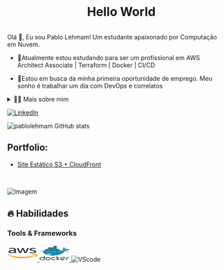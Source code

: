 <!--título-->
<div id="user-content-toc">
  <ul align="center">
    <summary><h1 style="display: inline-block">Hello World</h1></summary>
</div>

<!-- Apresentação -->
<p>
  Olá 👋, Eu sou Pablo Lehmam! Um estudante apaixonado por Computação em Nuvem.

  - 🌱Atualmente estou estudando para ser um profissional em AWS Architect Associate | Terraform | Docker | CI/CD 

  - 🔭Estou em busca da minha primeira oportunidade de emprego. Meu sonho é trabalhar um dia com DevOps e correlatos
</p>

<!-- Dropdown -->
<details>
  <summary>👨‍💻 Mais sobre mim</summary>

  - 💬 Tenho 19 anos, sou focado e extremamente dedicado aos estudos para me tornar um profissional de excelência em DevOps. Busco sempre evoluir, dominar as melhores práticas e entregar soluções seguras e escaláveis. Estou em formação, mas já ajo com mentalidade profissional.

  - ⚡Gosto de tocar meu saxofone e violão, assistir bons filmes e crescer como cristão a cada dia. Acredito que nossos interesses pessoais ampliam nossa sensibilidade, enriquecem nossa visão de mundo e nos tornam mais criativos na hora de resolver problemas com clareza e propósito.. \o/
</details>

<!-- Links -->
[![LinkedIn](https://img.shields.io/badge/LinkedIn-0077B5?style=for-the-badge&logo=linkedin&logoColor=white)](https://www.linkedin.com/in/pablo-lehmam-16b309272/)

<!-- GithubStats -->
![pablolehmam GitHub stats](https://github-readme-stats.vercel.app/api?username=pablolehmam&show_icons=true&theme=prussian)

<!-- Portfolio -->
## Portfolio:
- [Site Estático S3 + CloudFront](https://github.com/pablolehmam/aws-static-website-s3-cloudfront)

<br>

<!-- GIF -->
<p align="left">
  <img align="center" src="https://github.com/VariableBee/VariableBee/assets/77739311/4e9f41af-6b57-49a7-b15a-74322e96b4d7" alt="Imagem">
</p>

## 🔥 Habilidades
  
  <!-- Skills: Ferramentas e Utilitários -->
  <div style="flex-basis: 48%;">
    <h3>Tools & Frameworks</h3>
   
   <p align="left"> 
     <a href="https://aws.amazon.com" target="_blank" rel="noreferrer"> <img src="https://raw.githubusercontent.com/devicons/devicon/master/icons/amazonwebservices/amazonwebservices-original-wordmark.svg" alt="aws" width="70" height="40"/> </a>
     <a>   </a>
     <a href="https://www.docker.com/" target="_blank" rel="noreferrer"> <img src="https://raw.githubusercontent.com/devicons/devicon/master/icons/docker/docker-original-wordmark.svg" alt="docker" width="70" height="40"/> </a>
     <a>   </a>
     <a> <img alt="VScode" height="35" width="70" src="https://cdn.jsdelivr.net/gh/devicons/devicon/icons/vscode/vscode-original.svg"> </a> </p>

  </div>
  

